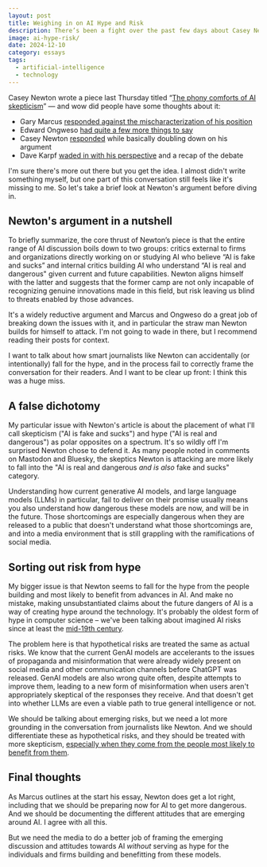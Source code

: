 ```yaml
---
layout: post
title: Weighing in on AI Hype and Risk
description: There’s been a fight over the past few days about Casey Newton's article. Here's my take.
image: ai-hype-risk/
date: 2024-12-10
category: essays
tags:
  - artificial-intelligence
  - technology
---
```


Casey Newton wrote a piece last Thursday titled “[The phony comforts of AI skepticism](https://www.platformer.news/ai-skeptics-gary-marcus-curve-conference/)” — and wow did people have some thoughts about it:

* Gary Marcus [responded against the mischaracterization of his position](https://garymarcus.substack.com/p/hard-forked-casey-newtons-distorted)
* Edward Ongweso [had quite a few more things to say](https://thetechbubble.substack.com/p/the-phony-comforts-of-useful-idiots?)
* Casey Newton [responded](https://www.platformer.news/ai-fake-and-sucks-revisited/) while basically doubling down on his argument
* Dave Karpf [waded in with his perspective](https://davekarpf.substack.com/p/weighing-in-on-casey-newtons-ai-is) and a recap of the debate

I'm sure there's more out there but you get the idea. I almost didn't write something myself, but one part of this conversation still feels like it's missing to me. So let's take a brief look at Newton's argument before diving in.

## Newton's argument in a nutshell

To briefly summarize, the core thrust of Newton’s piece is that the entire range of AI discussion boils down to two groups: critics external to firms and organizations directly working on or studying AI who believe “AI is fake and sucks” and internal critics building AI who understand “AI is real and dangerous" given current and future capabilities. 
Newton aligns himself with the latter and suggests that the former camp are not only incapable of recognizing genuine innovations made in this field, but risk leaving us blind to threats enabled by those advances.

It's a widely reductive argument and Marcus and Ongweso do a great job of breaking down the issues with it, and in particular the straw man Newton builds for himself to attack. I'm not going to wade in there, but I recommend reading their posts for context.

I want to talk about how smart journalists like Newton can accidentally (or intentionally) fall for the hype, and in the process fail to correctly frame the conversation for their readers. And I want to be clear up front: I think this was a huge miss.

## A false dichotomy

My particular issue with Newton's article is about the placement of what I'll call skepticism ("AI is fake and sucks") and hype ("AI is real and dangerous") as polar opposites on a spectrum. It's so wildly off I'm surprised Newton chose to defend it. As many people noted in comments on Mastodon and Bluesky, the skeptics Newton is attacking are more likely to fall into the "AI is real and dangerous _and is also_ fake and sucks" category.

Understanding how current generative AI models, and large language models (LLMs) in particular, fail to deliver on their promise usually means you also understand how dangerous these models are now, and will be in the future. Those shortcomings are especially dangerous when they are released to a public that doesn't understand what those shortcomings are, and into a media environment that is still grappling with the ramifications of social media.

## Sorting out risk from hype

My bigger issue is that Newton seems to fall for the hype from the people building and most likely to benefit from advances in AI. And make no mistake, making unsubstantiated claims about the future dangers of AI is a way of creating hype around the technology. It's probably the oldest form of hype in computer science – we've been talking about imagined AI risks since at least the [mid-19th century](https://en.wikipedia.org/wiki/Darwin_among_the_Machines).

The problem here is that hypothetical risks are treated the same as actual risks. We know that the current GenAI models are accelerants to the issues of propaganda and misinformation that were already widely present on social media and other communication channels before ChatGPT was released. GenAI models are also wrong quite often, despite attempts to improve them, leading to a new form of misinformation when users aren't appropriately skeptical of the responses they receive. And that doesn't get into whether LLMs are even a viable path to true general intelligence or not.

We should be talking about emerging risks, but we need a lot more grounding in the conversation from journalists like Newton. And we should differentiate these as hypothetical risks, and they should be treated with more skepticism, [especially when they come from the people most likely to benefit from them](https://ali-alkhatib.com/blog/defining-ai).

## Final thoughts

As Marcus outlines at the start his essay, Newton does get a lot right, including that we should be preparing now for AI to get more dangerous. And we should be documenting the different attitudes that are emerging around AI. I agree with all this.

But we need the media to do a better job of framing the emerging discussion and attitudes towards AI _without_ serving as hype for the individuals and firms building and benefitting from these models.